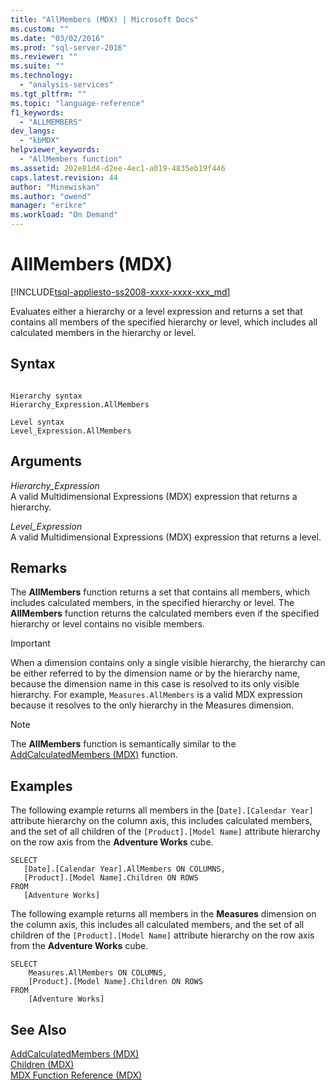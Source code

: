 ```yaml
---
title: "AllMembers (MDX) | Microsoft Docs"
ms.custom: ""
ms.date: "03/02/2016"
ms.prod: "sql-server-2016"
ms.reviewer: ""
ms.suite: ""
ms.technology: 
  - "analysis-services"
ms.tgt_pltfrm: ""
ms.topic: "language-reference"
f1_keywords: 
  - "ALLMEMBERS"
dev_langs: 
  - "kbMDX"
helpviewer_keywords: 
  - "AllMembers function"
ms.assetid: 202e81d4-d2ee-4ec1-a019-4835eb19f446
caps.latest.revision: 44
author: "Minewiskan"
ms.author: "owend"
manager: "erikre"
ms.workload: "On Demand"
---
```

# AllMembers (MDX)
[!INCLUDE[tsql-appliesto-ss2008-xxxx-xxxx-xxx_md](../includes/tsql-appliesto-ss2008-xxxx-xxxx-xxx-md.md)]

  Evaluates either a hierarchy or a level expression and returns a set that contains all members of the specified hierarchy or level, which includes all calculated members in the hierarchy or level.  
  
## Syntax  
  
```  
  
Hierarchy syntax  
Hierarchy_Expression.AllMembers  
  
Level syntax  
Level_Expression.AllMembers  
```  
  
## Arguments  
 *Hierarchy_Expression*  
 A valid Multidimensional Expressions (MDX) expression that returns a hierarchy.  
  
 *Level_Expression*  
 A valid Multidimensional Expressions (MDX) expression that returns a level.  
  
## Remarks  
 The **AllMembers** function returns a set that contains all members, which includes calculated members, in the specified hierarchy or level. The **AllMembers** function returns the calculated members even if the specified hierarchy or level contains no visible members.  
  
> [!IMPORTANT]  
>  When a dimension contains only a single visible hierarchy, the hierarchy can be either referred to by the dimension name or by the hierarchy name, because the dimension name in this case is resolved to its only visible hierarchy. For example, `Measures.AllMembers` is a valid MDX expression because it resolves to the only hierarchy in the Measures dimension.  
  
> [!NOTE]  
>  The **AllMembers** function is semantically similar to the [AddCalculatedMembers (MDX)](../mdx/addcalculatedmembers-mdx.md) function.  
  
## Examples  
 The following example returns all members in the [`Date].[Calendar Year]` attribute hierarchy on the column axis, this includes calculated members, and the set of all children of the `[Product].[Model Name]` attribute hierarchy on the row axis from the **Adventure Works** cube.  
  
```  
SELECT  
   [Date].[Calendar Year].AllMembers ON COLUMNS,  
   [Product].[Model Name].Children ON ROWS  
FROM  
   [Adventure Works]  
```  
  
 The following example returns all members in the **Measures** dimension on the column axis, this includes all calculated members, and the set of all children of the `[Product].[Model Name]` attribute hierarchy on the row axis from the **Adventure Works** cube.  
  
```  
SELECT  
    Measures.AllMembers ON COLUMNS,  
    [Product].[Model Name].Children ON ROWS  
FROM  
    [Adventure Works]  
```  
  
## See Also  
 [AddCalculatedMembers &#40;MDX&#41;](../mdx/addcalculatedmembers-mdx.md)   
 [Children &#40;MDX&#41;](../mdx/children-mdx.md)   
 [MDX Function Reference &#40;MDX&#41;](../mdx/mdx-function-reference-mdx.md)  
  
  

